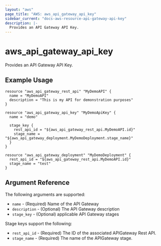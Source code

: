 ```yaml
---
layout: "aws"
page_title: "AWS: aws_api_gateway_api_key"
sidebar_current: "docs-aws-resource-api-gateway-api-key"
description: |-
  Provides an API Gateway API Key.
---
```


# aws\_api\_gateway\_api\_key

Provides an API Gateway API Key.

## Example Usage

```
resource "aws_api_gateway_rest_api" "MyDemoAPI" {
  name = "MyDemoAPI"
  description = "This is my API for demonstration purposes"
}

resource "aws_api_gateway_api_key" "MyDemoApiKey" {
  name = "demo"

  stage_key {
    rest_api_id = "${aws_api_gateway_rest_api.MyDemoAPI.id}"
    stage_name = "${aws_api_gateway_deployment.MyDemoDeployment.stage_name}"
  }
}

resource "aws_api_gateway_deployment" "MyDemoDeployment" {
  rest_api_id = "${aws_api_gateway_rest_api.MyDemoAPI.id}"
  stage_name = "test"
}
```

## Argument Reference

The following arguments are supported:

* `name` - (Required) Name of the API Gateway
* `description` - (Optional) The API Gateway description
* `stage_key` - (Optional) applicable API Gateway stages

Stage keys support the following:

* `rest_api_id` - (Required) The ID of the associated APIGateway Rest API.
* `stage_name` - (Required) The name of the APIGateway stage.
